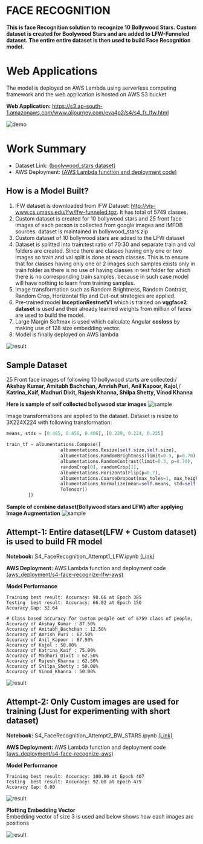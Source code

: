 # FACE RECOGNITION

**This is face Recognition solution to recognize 10 Bollywood Stars. Custom dataset is created for Boolywood Stars and are added to LFW-Funneled dataset.
The entire entire dataset is then used to build Face Recognition model.**

# Web Applications

The model is deployed on AWS Lambda using serverless computing framework and the web application is hosted on AWS S3 bucket

**Web Application:** https://s3.ap-south-1.amazonaws.com/www.aijourney.com/eva4p2/s4/s4_fr_lfw.html

![demo](doc_images/s4_demo_fr_lfw.gif)

# Work Summary

* Dataset Link: [(boolywood_stars dataset)](https://drive.google.com/file/d/1S3C9DjLRLd-ebV6j7PcGYudqJFcpbjrJ/view?usp=sharing)
* AWS Deployment: [(AWS Lambda function and deployment code)](aws_deployment/s4-face-recognize-lfw-aws)

## How is a Model Built?

1. IFW dataset is downloaded from IFW Dataset: http://vis-www.cs.umass.edu/lfw/lfw-funneled.tgz. It has total of 5749 classes.
2. Custom dataset is created for 10 bollywood stars and 25 front face images of each person is collected from google images and IMFDB sources. dataset is maintained in bollywood_stars.zip
3. Custom dataset of 10 bollywood stars are added to the LFW dataset
4. Dataset is splitted into train:test ratio of 70:30 and separate train and val folders are created. Since there are classes having only one or two images so train and val split is done at each classes. 
This is to ensure that for classes having only one or 2 images such samples exists only in train folder as there is no use of having classes in test folder for which there is no corresponding train samples.
because in such case model will have nothing to learn from training samples.
5. Image transformation such as Random Brightness, Random Contrast, Random Crop, Horizontal flip and Cut-out strategies are applied.
6. Pre-trained model **InceptionRestnetV1** which is trained on **vggface2 dataset** is used and their already learned weights from million of faces are used to build the model.
7. Large Margin Softmax is used which calculate Angular **cosloss** by making use of 128 size embedding vector.
8. Model is finally deployed on AWS lambda  

![result](doc_images/work_flow.jpg)

## Sample Dataset

25 Front face images of following 10 bollywood starts are collected:/ 
**Akshay Kumar, Amitabh Bachchan, Amrish Puri, Anil Kapoor, Kajol,**/
**Katrina_Kaif, Madhuri Dixit, Rajesh Khanna, Shilpa Shetty, Vinod Khanna**

**Here is sample of self collected bollywood star images**
![sample](doc_images/dataset_samples_bws.jpg)

Image transformations are applied to the dataset. Dataset is resize to 3X224X224 with following transformation:
```python
means, stds = [0.485, 0.456, 0.406], [0.229, 0.224, 0.225]

train_tf = albumentations.Compose([
                    albumentations.Resize(self.size,self.size),
                    albumentations.RandomBrightness(limit=0.3, p=0.70),
                    albumentations.RandomContrast(limit=0.3, p=0.70),
                    randomCrop[0], randomCrop[1],
                    albumentations.HorizontalFlip(p=0.7),
                    albumentations.CoarseDropout(max_holes=1, max_height=64, max_width=64, min_height=16, min_width=16, fill_value=fill_value, p=0.70),
                    albumentations.Normalize(mean=self.means, std=self.stds),
                    ToTensor()
        ])
```

**Sample of combine dataset(Bollywood stars and LFW) after applying Image Augmentation**
![sample](doc_images/dataset_samples_lwf.jpg)

## Attempt-1: Entire dataset(LFW + Custom dataset) is used to build FR model
 
**Notebook:** S4_FaceRecognition_Attempt1_LFW.ipynb [(Link)](notebooks/S4_FaceRecognition_Attempt1_LFW.ipynb)

**AWS Deployment:** AWS Lambda function and deployment code [(aws_deployment/s4-face-recognize-lfw-aws)](aws_deployment/s4-face-recognize-lfw-aws)

**Model Performance**

```Result
Training best result: Accuracy: 98.66 at Epoch 385
Testing  best result: Accuracy: 66.02 at Epoch 150
Accuracy Gap: 32.64
```

```Result
# Class based accuracy for custom people out of 5759 class of people, 
Accuracy of Akshay_Kumar : 87.50%
Accuracy of Amitabh_Bachchan : 12.50%
Accuracy of Amrish_Puri : 62.50%
Accuracy of Anil_Kapoor : 87.50%
Accuracy of Kajol : 50.00%
Accuracy of Katrina_Kaif : 75.00%
Accuracy of Madhuri_Dixit : 62.50%
Accuracy of Rajesh_Khanna : 62.50%
Accuracy of Shilpa_Shetty : 50.00%
Accuracy of Vinod_Khanna : 50.00%
```

![result](doc_images/a1_lwf_model_history.jpg)

## Attempt-2: Only Custom images are used for training (Just for experimenting with short dataset)
 
**Notebook:** S4_FaceRecognition_Attempt2_BW_STARS.ipynb [(Link)](notebooks/S4_FaceRecognition_Attempt2_BW_STARS.ipynb)

**AWS Deployment:** AWS Lambda function and deployment code [(aws_deployment/s4-face-recognize-aws)](aws_deployment/s4-face-recognize-aws)

**Model Performance**

```Result
Training best result: Accuracy: 100.00 at Epoch 407
Testing  best result: Accuracy: 92.00 at Epoch 479
Accuracy Gap: 8.00
```

![result](doc_images/a2_bws_model_history.jpg)

**Plotting Embedding Vector**\
Embedding vector of size 3 is used and below shows how each images are positions

![result](doc_images/a2_bws_embedding.jpg)





